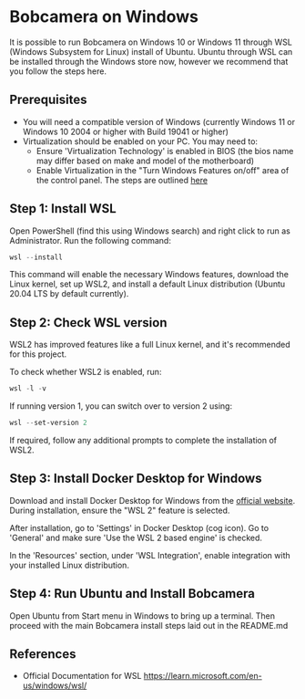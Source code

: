 #  Bobcamera on Windows

It is possible to run Bobcamera on Windows 10 or Windows 11 through WSL (Windows Subsystem for Linux) install of Ubuntu.
Ubuntu through WSL can be installed through the Windows store now, however we recommend that you follow the steps here.

## Prerequisites

- You will need a compatible version of Windows (currently Windows 11 or Windows 10 2004 or higher with Build 19041 or higher)
- Virtualization should be enabled on your PC. You may need to:
  - Ensure 'Virtualization Technology' is enabled in BIOS (the bios name may differ based on make and model of the motherboard)
  - Enable Virtualization in the "Turn Windows Features on/off" area of the control panel. The steps are outlined [here](https://learn.microsoft.com/en-us/virtualization/hyper-v-on-windows/quick-start/enable-hyper-v#enable-the-hyper-v-role-through-settings)

## Step 1: Install WSL

Open PowerShell (find this using Windows search) and right click to run as Administrator. Run the following command:

```powershell
wsl --install
```

This command will enable the necessary Windows features, download the Linux kernel, set up WSL2, and install a default Linux distribution (Ubuntu 20.04 LTS by default currently).

## Step 2: Check WSL version 

WSL2 has improved features like a full Linux kernel, and it's recommended for this project.

To check whether WSL2 is enabled, run:

```powershell
wsl -l -v
```

If running version 1, you can switch over to version 2 using:
```powershell
wsl --set-version 2
```

If required, follow any additional prompts to complete the installation of WSL2.

## Step 3: Install Docker Desktop for Windows

Download and install Docker Desktop for Windows from the [official website](https://www.docker.com/products/docker-desktop/).
During installation, ensure the "WSL 2" feature is selected.


After installation, go to 'Settings' in Docker Desktop (cog icon). Go to 'General' and make sure 'Use the WSL 2 based engine' is checked.

In the 'Resources' section, under 'WSL Integration', enable integration with your installed Linux distribution.

## Step 4: Run Ubuntu and Install Bobcamera

Open Ubuntu from Start menu in Windows to bring up a terminal. Then proceed with the main Bobcamera install steps laid out in the README.md

## References
- Official Documentation for WSL
https://learn.microsoft.com/en-us/windows/wsl/
